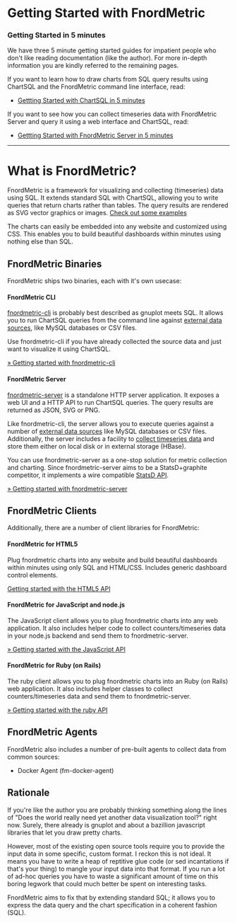 Getting Started with FnordMetric
================================

### Getting Started in 5 minutes

We have three 5 minute getting started guides for impatient people who don't like
reading documentation (like the author). For more in-depth information you are
kindly referred to the remaining pages.

If you want to learn how to draw charts from SQL query results using ChartSQL and
the FnordMetric command line interface, read:

  + [Gettting Started with ChartSQL in 5 minutes](/documentation/getting_started/fnordmetric-cli)

If you want to see how you can collect timeseries data with FnordMetric Server
and query it using a web interface and ChartSQL, read:

  + [Gettting Started with FnordMetric Server in 5 minutes](/documentation/getting_started/fnordmetric-server)

---

What is FnordMetric?
====================

FnordMetric is a framework for visualizing and collecting (timeseries) data
using SQL. It extends standard SQL with ChartSQL, allowing you to write queries
that return charts rather than tables. The query results are rendered as SVG
vector graphics or images. [Check out some examples](/examples)

The charts can easily be embedded into any website and customized using CSS.
This enables you to build beautiful dashboards within minutes using nothing
else than SQL.

FnordMetric Binaries
--------------------

FnordMetric ships two binaries, each with it's own usecase:

#### FnordMetric CLI

[fnordmetric-cli](/documentation/getting_started/fnordmetric-cli) is probably
best described as gnuplot meets SQL. It allows you to run ChartSQL queries from
the command line against [external data sources](/documentation/chartsql/external_data_sources/),
like MySQL databases or CSV files.

Use fnordmetric-cli if you have already collected the source data and just
want to visualize it using ChartSQL.

[&raquo; Getting started with fnordmetric-cli](/documentation/getting_started/fnordmetric-cli)
<br style="line-height:30px;"/>

#### FnordMetric Server

[fnordmetric-server](/documentation/getting_started/fnordmetric-server) is a
standalone HTTP server application. It exposes a web UI and a HTTP API to run
ChartSQL queries. The query results are returned as JSON, SVG or PNG.

Like fnordmetric-cli, the server allows you to execute queries against a number
of [external data sources](/documentation/chartsql/external_data_sources/) like
MySQL databases or CSV files. Additionally, the server includes a facility to
[collect timeseries data](/documentation/metricdb/collecting_metrics/) and store
them either on local disk or in external storage (HBase).

You can use fnordmetric-server as a one-stop solution for metric collection and
charting. Since fnordmetric-server aims to be a StatsD+graphite competitor, it
implements a wire compatible [StatsD API](/documentation/metridb/statsd_interface/).

[&raquo; Getting started with fnordmetric-server](/documentation/getting_started/fnordmetric-server)



FnordMetric Clients
-------------------

Additionally, there are a number of client libraries for FnordMetric:


#### FnordMetric for HTML5

Plug fnordmetric charts into any website and build beautiful dashboards within
minutes using only SQL and HTML/CSS. Includes generic dashboard control elements.

[Getting started with the HTML5 API](/documentation/getting_started/fnordmetric-server)

#### FnordMetric for JavaScript and node.js

The JavaScript client allows you to plug fnordmetric charts into any web
application. It also includes helper code to collect counters/timeseries
data in your node.js backend and send them to fnordmetric-server.

[&raquo; Getting started with the JavaScript API](/documentation/getting_started/fnordmetric-server)

#### FnordMetric for Ruby (on Rails)

The ruby client allows you to plug fnordmetric charts into an Ruby (on Rails)
web application. It also includes helper classes to collect counters/timeseries
data and send them to fnordmetric-server.

[&raquo; Getting started with the ruby API](/documentation/getting_started/fnordmetric-server)


FnordMetric Agents
------------------

FnordMetric also includes a number of pre-built agents to collect data from common sources:

  + Docker Agent (fm-docker-agent)



Rationale
---------

If you're like the author you are probably thinking something along the lines of "Does
the world really need yet another data visualization tool?" right now. Surely,
there already is gnuplot and about a bazillion javascript libraries that let
you draw pretty charts.

However, most of the existing open source tools require you to provide the input
data in some specific, custom format. I reckon this is not ideal. It means you
have to write a heap of reptitive glue code (or sed incantations if that's your
thing) to mangle your input data into that format. If you run a lot of ad-hoc
queries you have to waste a significant amount of time on this boring legwork
that could much better be spent on interesting tasks.

FnordMetric aims to fix that by extending standard SQL; it allows you to express
the data query and the chart specification in a coherent fashion (SQL).
